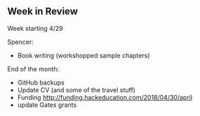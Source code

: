 ## Week in Review

Week starting 4/29

Spencer:
* Book writing (workshopped sample chapters)

End of the month:
* GitHub backups
* Update CV (and some of the travel stuff)
* Funding http://funding.hackeducation.com/2018/04/30/april
* update Gates grants